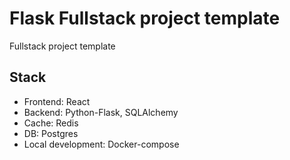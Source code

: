 # Flask Fullstack project template
Fullstack project template

## Stack
- Frontend: React
- Backend: Python-Flask, SQLAlchemy
- Cache: Redis
- DB: Postgres
- Local development: Docker-compose
